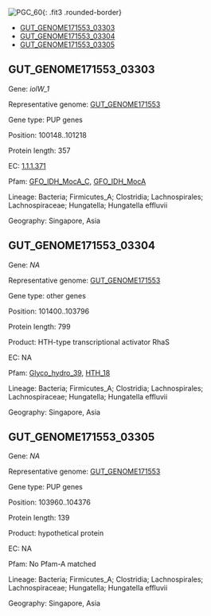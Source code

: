 ![PGC_60](../static/images/Clusters_figure/PGC_60.jpg){: .fit3 .rounded-border}

<ul id="myTab" class="nav nav-tabs">
  <li class="active">
        <a href="#tab1" data-toggle="tab">GUT_GENOME171553_03303</a>
  </li>
<li><a href="#tab2" data-toggle="tab">GUT_GENOME171553_03304</a></li>
<li><a href="#tab3" data-toggle="tab">GUT_GENOME171553_03305</a></li>
</ul>

<div id="myTabContent" class="tab-content">
  <div class="tab-pane fade in active" id="tab1">

<h2 id="GUT_GENOME171553_03303">GUT_GENOME171553_03303</h2>
<p>Gene: <em>iolW_1</em>
<p>Representative genome: <a href="https://www.ebi.ac.uk/metagenomics/genomes/MGYG-HGUT-00032">GUT_GENOME171553</a></p>
<p>Gene type: PUP genes</p>
<p>Position: 100148..101218</p>
<p>Protein length: 357</p>
<p>EC: <a href="https://www.brenda-enzymes.org/enzyme.php?ecno=1.1.1.371">1.1.1.371</a></p>
<p>Pfam: <a href="http://pfam.xfam.org/family/GFO_IDH_MocA_C">GFO_IDH_MocA_C</a>, <a href="http://pfam.xfam.org/family/GFO_IDH_MocA">GFO_IDH_MocA</a></p>
<p>Lineage: Bacteria; Firmicutes_A; Clostridia; Lachnospirales; Lachnospiraceae; Hungatella; Hungatella effluvii</p>
<p>Geography: Singapore, Asia</p>
  </div>

  <div class="tab-pane fade" id="tab2">

<h2 id="GUT_GENOME171553_03304">GUT_GENOME171553_03304</h2>
<p>Gene: <em>NA</em></p>
<p>Representative genome: <a href="https://www.ebi.ac.uk/metagenomics/genomes/MGYG-HGUT-00032">GUT_GENOME171553</a></p>
<p>Gene type: other genes</p>
<p>Position: 101400..103796</p>
<p>Protein length: 799</p>
<p>Product: HTH-type transcriptional activator RhaS</p>
<p>EC: NA</p>
<p>Pfam: <a href="http://pfam.xfam.org/family/Glyco_hydro_39">Glyco_hydro_39</a>, <a href="http://pfam.xfam.org/family/HTH_18">HTH_18</a></p>
<p>Lineage: Bacteria; Firmicutes_A; Clostridia; Lachnospirales; Lachnospiraceae; Hungatella; Hungatella effluvii</p>
<p>Geography: Singapore, Asia</p>

  </div>
  <div class="tab-pane fade" id="tab3">

<h2 id="GUT_GENOME171553_03305">GUT_GENOME171553_03305</h2>
<p>Gene: <em>NA</em></p>
<p>Representative genome: <a href="https://www.ebi.ac.uk/metagenomics/genomes/MGYG-HGUT-00032">GUT_GENOME171553</a></p>
<p>Gene type: PUP genes</p>
<p>Position: 103960..104376</p>
<p>Protein length: 139</p>
<p>Product: hypothetical protein</p>
<p>EC: NA</p>
<p>Pfam: No Pfam-A matched</p>
<p>Lineage: Bacteria; Firmicutes_A; Clostridia; Lachnospirales; Lachnospiraceae; Hungatella; Hungatella effluvii</p>
<p>Geography: Singapore, Asia</p>

  </div>
</div>
